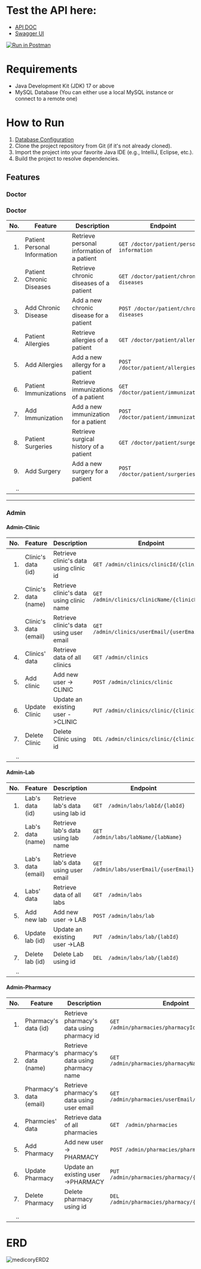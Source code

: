 # Test the API here:
- [API DOC](http://localhost:7777/v3/api-docs)
- [Swagger UI](http://localhost:7777/swagger-ui//index.html)

<a href="https://interstellar-capsule-619026.postman.co/collection/28660393-3250146c-3baa-4035-9ebe-837a4e7a0ce0?source=rip_html">
	<img alt="Run in Postman" src="https://run.pstmn.io/button.svg">
</a>

# Requirements
- Java Development Kit (JDK) 17 or above
- MySQL Database (You can either use a local MySQL instance or connect to a remote one)

# How to Run
1. [Database Configuration](DB#readme)
2. Clone the project repository from Git (if it's not already cloned).
3. Import the project into your favorite Java IDE (e.g., IntelliJ, Eclipse, etc.).
4. Build the project to resolve dependencies.

## Features

### Doctor
### Doctor

| No. | Feature                      | Description                                                     | Endpoint                                     |
|----:|------------------------------|-----------------------------------------------------------------|----------------------------------------------|
|  1. | Patient Personal Information | Retrieve personal information of a patient                      | `GET /doctor/patient/personal-information`  |
|  2. | Patient Chronic Diseases     | Retrieve chronic diseases of a patient                          | `GET /doctor/patient/chronic-diseases`      |
|  3. | Add Chronic Disease          | Add a new chronic disease for a patient                        | `POST /doctor/patient/chronic-diseases`     |
|  4. | Patient Allergies            | Retrieve allergies of a patient                                | `GET /doctor/patient/allergies`             |
|  5. | Add Allergies                | Add a new allergy for a patient                                | `POST /doctor/patient/allergies`            |
|  6. | Patient Immunizations        | Retrieve immunizations of a patient                            | `GET /doctor/patient/immunizations`         |
|  7. | Add Immunization             | Add a new immunization for a patient                           | `POST /doctor/patient/immunizations`        |
|  8. | Patient Surgeries            | Retrieve surgical history of a patient                         | `GET /doctor/patient/surgeries`             |
|  9. | Add Surgery                  | Add a new surgery for a patient                                | `POST /doctor/patient/surgeries`            |
|  .. |

--------
### Admin

#### Admin-Clinic
| No. | Feature               | Description                              | Endpoint                                     |
|----:|-----------------------|------------------------------------------|----------------------------------------------|
|  1. | Clinic's data (id)    | Retrieve clinic's data using clinic id   | `GET /admin/clinics/clinicId/{clinicId}`     |
|  2. | Clinic's data (name)  | Retrieve clinic's data using clinic name | `GET /admin/clinics/clinicName/{clinicName}` |
|  3. | Clinic's data (email) | Retrieve clinic's data using user email  | `GET /admin/clinics/userEmail/{userEmail}`   |
|  4. | Clinics' data         | Retrieve data of all clinics             | `GET /admin/clinics `                        |
|  5. | Add clinic            | Add new user -> CLINIC                   | `POST /admin/clinics/clinic `                |
|  6. | Update Clinic         | Update an existing user ->CLINIC         | `PUT /admin/clinics/clinic/{clinicId} `      |
|  7. | Delete Clinic         | Delete Clinic using id                   | `DEL /admin/clinics/clinic/{clinicId}`       |
|  .. |


#### Admin-Lab
| No. | Feature            | Description                          | Endpoint                                 |
|----:|--------------------|--------------------------------------|------------------------------------------|
|  1. | Lab's data (id)    | Retrieve lab's data using lab id     | `GET  /admin/labs/labId/{labId} `        |
|  2. | Lab's data (name)  | Retrieve lab's data using lab name   | `GET  /admin/labs/labName/{labName} `    |
|  3. | Lab's data (email) | Retrieve lab's data using user email | `GET  /admin/labs/userEmail/{userEmail}` |
|  4. | Labs' data         | Retrieve data of all labs            | `GET  /admin/labs`                       |
|  5. | Add new lab        | Add new user -> LAB                  | `POST /admin/labs/lab `                  |
|  6. | Update lab (id)    | Update an existing user ->LAB        | `PUT  /admin/labs/lab/{labId} `          |
|  7. | Delete lab (id)    | Delete Lab using id                  | `DEL  /admin/labs/lab/{labId}`           |
|  .. |


#### Admin-Pharmacy
| No. | Feature                 | Description                                  | Endpoint                                           |
|----:|-------------------------|----------------------------------------------|----------------------------------------------------|
|  1. | Pharmacy's data (id)    | Retrieve pharmacy's data using pharmacy id   | `GET  /admin/pharmacies/pharmacyId/{pharmaId} `    |
|  2. | Pharmacy's data (name)  | Retrieve pharmacy's data using pharmacy name | `GET  /admin/pharmacies/pharmacyName/{pharmaName}` |
|  3. | Pharmacy's data (email) | Retrieve pharmacy's data using user email    | `GET  /admin/pharmacies/userEmail/{userEmail}`     |
|  4. | Pharmcies' data         | Retrieve data of all pharmacies              | `GET  /admin/pharmacies`                           |
|  5. | Add Pharmacy            | Add new user -> PHARMACY                     | `POST /admin/pharmacies/pharmacy `                 |
|  6. | Update Pharmacy         | Update an existing user ->PHARMACY           | `PUT  /admin/pharmacies/pharmacy/{pharmacyId}  `   |
|  7. | Delete Pharmacy         | Delete pharmacy using id                     | `DEL  /admin/pharmacies/pharmacy/{pharmacyId}    ` |
|  .. |




# ERD

![medicoryERD2](https://github.com/said-ahmd/health_card/assets/108232157/6a505ea2-e375-43d8-b5a5-611f9f1c8301)
